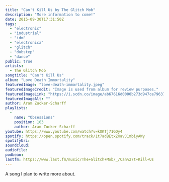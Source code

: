 ```yaml
---
title: "Can't Kill Us by The Glitch Mob"
description: "More information to come!"
date: 2015-09-30T17:31:50Z
tags:
  - "electronic"
  - "industrial"
  - "idm"
  - "electronica"
  - "glitch"
  - "dubstep"
  - "dance"
public: true
artists:
  - The Glitch Mob
songtitle: "Can't Kill Us"
album: "Love Death Immortality"
featuredImage: "love-death-immortality.jpeg"
featuredImageCredit: "Image is used from album for review purposes."
featuredImageLink: "https://i.scdn.co/image/ab67616d0000b273d947ce7963703f73579ce977"
featuredImageAlt: ""
author: Aram Zucker-Scharff
playlists:
  -
    name: "Obsessions"
    position: 163
    author: Aram Zucker-Scharff
youtube: https://www.youtube.com/watch?v=kOKTj71GOy4
spotify: https://open.spotify.com/track/1t7adBEtxZXavJ1mbiyAWy
spotifyUri: 
soundcloud:
audiofile:
podbean:
lastfm: https://www.last.fm/music/The+Glitch+Mob/_/Can%27t+Kill+Us
---
```


A song I plan to write more about.
		